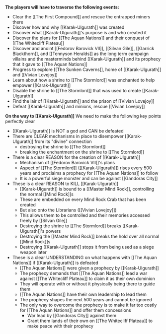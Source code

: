 **The players will have to traverse the following events:**
- Clear the [[The First Compound]] and rescue the entrapped miners there
- Discover how and why [[Karak-Ulgurath]] was created
- Discover what [[Karak-Ulgurath]]'s purpose is and who created it
- Discover the plans for [[The Aquan Nations]] and their conquest of [[The Whitecliff Plateau]]
- Discover and anoint [[Fedorov Barovick VII]], [[Silvan Gile]], [[Garrick Blackthorn]], and [[Tennyson Heralds]] as the long term campaign villains and the masterminds behind [[Karak-Ulgurath]] and its prophecy that it gave to [[The Aquan Nations]]
- Progress to explore [[The Sunken Caverns]], home of [[Karak-Ulgurath]] and [[Vivian Lovejoy]]
- Learn about how a shrine to [[The Stormlord]] was enchanted to help empower [[Karak-Ulgurath]]
- Disable the shrine to [[The Stormlord]] that was used to create [[Karak-Ulgurath]]
- Find the lair of [[Karak-Ulgurath]] and the prison of [[Vivian Lovejoy]]
- Defeat [[Karak-Ulgurath]] and minions, rescue [[Vivian Lovejoy]]

**On the way to [[Karak-Ulgurath]]**
We need to make the following key points perfectly clear
- [[Karak-Ulgurath]] is NOT a god and CAN be defeated
- There are CLEAR mechanisms in place to disempower [[Karak-Ulgurath]] from its "divine" connection
	- destroying the shrine to [[The Stormlord]]
	- breaking the enchantment on the shrine to [[The Stormlord]]
- There is a clear REASON for the creation of [[Karak-Ulgurath]]
	- Mechanism of [[Fedorov Barovick VII]]'s plans
	- Aspect of [[The Stormlord]] ([[Karak-Ulgurath]]) rises every 500 years and proclaims a prophecy for [[The Aquan Nations]] to follow
	- It is a powerful siege monster and can be against [[Gandoras City]]
- These is a clear REASON to KILL [[Karak-Ulgurath]]
	- [[Karak-Ulgurath]] is bound to a [[Master Mind Rock]], controlling the normal [[Mind Rock]]s
	- These are embedded on every Mind Rock Crab that has been created
	- But also onto the Librarians ([[Vivian Lovejoy]])
	- This allows them to be controlled and their memories accessed freely by [[Silvan Gile]]
	- Destroying the shrine to [[The Stormlord]] breaks [[Karak-Ulgurath]]'s powers
	- Destroying the [[Master Mind Rock]] breaks the hold over all normal [[Mind Rock]]s
	- Destroying [[Karak-Ulgurath]] stops it from being used as a siege weapon later
- These is a clear UNDERSTANDING on what happens with [[The Aquan Nations]] if [[Karak-Ulgurath]] is defeated
	- [[The Aquan Nations]] were given a prophecy by [[Karak-Ulgurath]]
	- The prophecy demands that [[The Aquan Nations]] lead a war against [[The Whitecliff Plateau]] to claim it as their own dominion
	- They will operate with or without it physically being there to guide them
	- [[The Aquan Nations]] have their own leadership to lead them
	- The prophecy shapes the next 500 years and cannot be ignored 
	- The only way to overcome the prophecy is to make it far too costly for [[The Aquan Nations]] and offer them concessions
		- War lead by [[Gandoras City]] against them
		- Grant them lands of their own on [[The Whitecliff Plateau]] to make peace with their prophecy